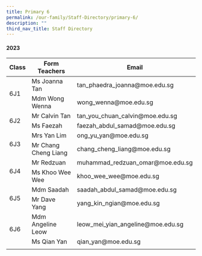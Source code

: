 ```yaml
---
title: Primary 6
permalink: /our-family/Staff-Directory/primary-6/
description: ""
third_nav_title: Staff Directory
---
```

#### 2023

<table>
<thead>
  <tr>
    <th>Class</th>
    <th>Form Teachers</th>
    <th>Email</th>
  </tr>
</thead>
<tbody>
  <tr>
    <td rowspan="2">6J1</td>
    <td>Ms Joanna Tan</td>
    <td>tan_phaedra_joanna@moe.edu.sg </td>
  </tr>
  <tr>
    <td>Mdm Wong Wenna  </td>
    <td>wong_wenna@moe.edu.sg  </td>
  </tr>
  <tr>
    <td rowspan="2">6J2</td>
    <td>Mr Calvin Tan</td>
    <td>tan_you_chuan_calvin@moe.edu.sg </td>
  </tr>
  <tr>
    <td>Ms Faezah</td>
    <td>faezah_abdul_samad@moe.edu.sg  </td>
  </tr>
  <tr>
    <td rowspan="2">6J3</td>
    <td>Mrs Yan Lim</td>
    <td>ong_yu_yan@moe.edu.sg </td>
  </tr>
  <tr>
    <td> Mr Chang Cheng Liang</td>
    <td>chang_cheng_liang@moe.edu.sg</td>
  </tr>
  <tr>
    <td rowspan="2">6J4</td>
    <td>Mr Redzuan</td>
    <td>muhammad_redzuan_omar@moe.edu.sg </td>
  </tr>
  <tr>
    <td> Ms Khoo Wee Wee </td>
    <td> khoo_wee_wee@moe.edu.sg</td>
  </tr>
  <tr>
    <td rowspan="2">6J5</td>
    <td>Mdm Saadah</td>
    <td>saadah_abdul_samad@moe.edu.sg </td>
  </tr>
  <tr>
    <td>Mr Dave Yang   </td>
    <td>yang_kin_ngian@moe.edu.sg</td>
  </tr>
  <tr>
    <td rowspan="2">6J6</td>
    <td>Mdm Angeline Leow </td>
    <td>leow_mei_yian_angeline@moe.edu.sg  </td>
  </tr>
  <tr>
    <td> Ms Qian Yan </td>
    <td>  qian_yan@moe.edu.sg </td>
		</tr>
    <tr><td rowspan="2"></td>   
  </tr>
  
</tbody>
</table>
